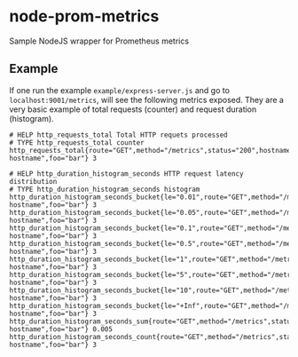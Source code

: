 # node-prom-metrics

Sample NodeJS wrapper for Prometheus metrics

## Example

If one run the example `example/express-server.js` and go to `localhost:9001/metrics`, will see the following metrics exposed. They are a very basic example of total requests (counter) and request duration (histogram).

```text
# HELP http_requests_total Total HTTP requets processed
# TYPE http_requests_total counter
http_requests_total{route="GET",method="/metrics",status="200",hostname="my-hostname",foo="bar"} 3

# HELP http_duration_histogram_seconds HTTP request latency distribution
# TYPE http_duration_histogram_seconds histogram
http_duration_histogram_seconds_bucket{le="0.01",route="GET",method="/metrics",status="200",hostname="my-hostname",foo="bar"} 3
http_duration_histogram_seconds_bucket{le="0.05",route="GET",method="/metrics",status="200",hostname="my-hostname",foo="bar"} 3
http_duration_histogram_seconds_bucket{le="0.1",route="GET",method="/metrics",status="200",hostname="my-hostname",foo="bar"} 3
http_duration_histogram_seconds_bucket{le="0.5",route="GET",method="/metrics",status="200",hostname="my-hostname",foo="bar"} 3
http_duration_histogram_seconds_bucket{le="1",route="GET",method="/metrics",status="200",hostname="my-hostname",foo="bar"} 3
http_duration_histogram_seconds_bucket{le="5",route="GET",method="/metrics",status="200",hostname="my-hostname",foo="bar"} 3
http_duration_histogram_seconds_bucket{le="10",route="GET",method="/metrics",status="200",hostname="my-hostname",foo="bar"} 3
http_duration_histogram_seconds_bucket{le="+Inf",route="GET",method="/metrics",status="200",hostname="my-hostname",foo="bar"} 3
http_duration_histogram_seconds_sum{route="GET",method="/metrics",status="200",hostname="my-hostname",foo="bar"} 0.005
http_duration_histogram_seconds_count{route="GET",method="/metrics",status="200",hostname="my-hostname",foo="bar"} 3
```
